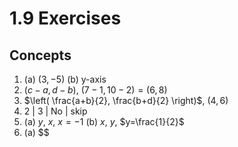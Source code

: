 # 1.9 Exercises

## Concepts

1. (a) $(3, -5)$ (b) y-axis
2. $(c-a, d-b)$, $(7-1, 10-2)=(6, 8)$
3. $\left( \frac{a+b}{2}, \frac{b+d}{2} \right)$, $(4, 6)$
4. $2$ | $3$ | No | skip
5. (a) $y$, $x$, $x=-1$ (b) $x$, $y$, $y=\frac{1}{2}$
6. (a) $$